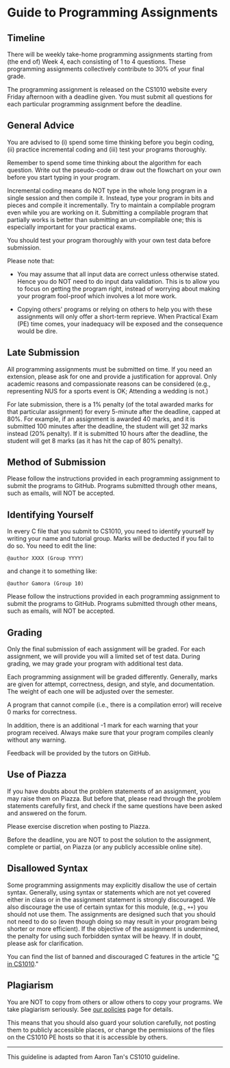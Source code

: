 # Guide to Programming Assignments

## Timeline

There will be weekly take-home programming assignments starting from (the end of) Week 4, each consisting of 1 to 4 questions. 
These programming assignments collectively contribute to 30% of your final grade.

The programming assignment is released on the CS1010 website every Friday afternoon with a deadline given.  You must submit all questions for each particular programming assignment before the deadline.

## General Advice
You are advised to (i) spend some time thinking before you begin coding, (ii) practice incremental coding and (iii) test your programs thoroughly.

Remember to spend some time thinking about the algorithm for each question.  Write out the pseudo-code or draw out the flowchart on your own before you start typing in your program. 

Incremental coding means do NOT type in the whole long program in a single session and then compile it. Instead, type your program in bits and pieces and compile it incrementally. Try to maintain a compilable program even while you are working on it. Submitting a compilable program that partially works is better than submitting an un-compilable one; this is especially important for your practical exams. 

You should test your program thoroughly with your own test data before submission.  

Please note that:

- You may assume that all input data are correct unless otherwise stated. Hence you do NOT need to do input data validation. This is to allow you to focus on getting the program right, instead of worrying about making your program fool-proof which involves a lot more work. 

- Copying others' programs or relying on others to help you with these assignments will only offer a short-term reprieve. When Practical Exam (PE) time comes, your inadequacy will be exposed and the consequence would be dire.

## Late Submission
All programming assignments must be submitted on time.  If you need an extension, please ask for one and provide a justification for approval.  Only academic reasons and compassionate reasons can be considered (e.g., representing NUS for a sports event is OK; Attending a wedding is not.)

For late submission, there is a 1% penalty (of the total awarded marks for that particular assignment) for every 5-minute after the deadline, capped at 80%.  For example, if an assignment is awarded 40 marks, and it is submitted 100 minutes after the deadline, the student will get 32 marks instead (20% penalty).  If it is submitted 10 hours after the deadline, the student will get 8 marks (as it has hit the cap of 80% penalty).

## Method of Submission
Please follow the instructions provided in each programming assignment to submit the programs to GitHub.  Programs submitted through other means, such as emails, will NOT be accepted.

## Identifying Yourself

In every C file that you submit to CS1010, you need to identify yourself by writing your name and tutorial group. Marks will be deducted if you fail to do so. You need to edit the line:

```
@author XXXX (Group YYYY)
```

and change it to something like:

```
@author Gamora (Group 10)
```

Please follow the instructions provided in each programming assignment to submit the programs to GitHub.  Programs submitted through other means, such as emails, will NOT be accepted.

## Grading
Only the final submission of each assignment will be graded.  For each assignment, we will provide you will a limited set of test data.  During grading, we may grade your program with additional test data.

Each programming assignment will be graded differently.  Generally, marks are given for attempt, correctness, design, and style, and documentation.  The weight of each one will be adjusted over the semester.  

A program that cannot compile (i.e., there is a compilation error) will receive 0 marks for correctness.

In addition, there is an additional -1 mark for each warning that your program received.  Always make sure that your program compiles cleanly without any warning.

Feedback will be provided by the tutors on GitHub.

## Use of Piazza
If you have doubts about the problem statements of an assignment, you may raise them on Piazza.  But before that, please read through the problem statements carefully first, and check if the same questions have been asked and answered on the forum.

Please exercise discretion when posting to Piazza.  

Before the deadline, you are NOT to post the solution to the assignment, complete or partial, on Piazza (or any publicly accessible online site).

## Disallowed Syntax
Some programming assignments may explicitly disallow the use of certain syntax. Generally, using syntax or statements which are not yet covered either in class or in the assignment statement is strongly discouraged.  We also discourage the use of certain syntax for this module, (e.g., `++`) you should not use them.  The assignments are designed such that you should not need to do so (even though doing so may result in your program being shorter or more efficient). If the objective of the assignment is undermined, the penalty for using such forbidden syntax will be heavy. If in doubt, please ask for clarification.

You can find the list of banned and discouraged C features in the article "[C in CS1010](c-in-cs1010.md)."

## Plagiarism
You are NOT to copy from others or allow others to copy your programs.  We take plagiarism seriously.  See [our policies](policies.md) page for details.

This means that you should also guard your solution carefully, not posting them to publicly accessible places, or change the permissions of the files on the CS1010 PE hosts so that it is accessible by others.

---
This guideline is adapted from Aaron Tan's CS1010 guideline.
